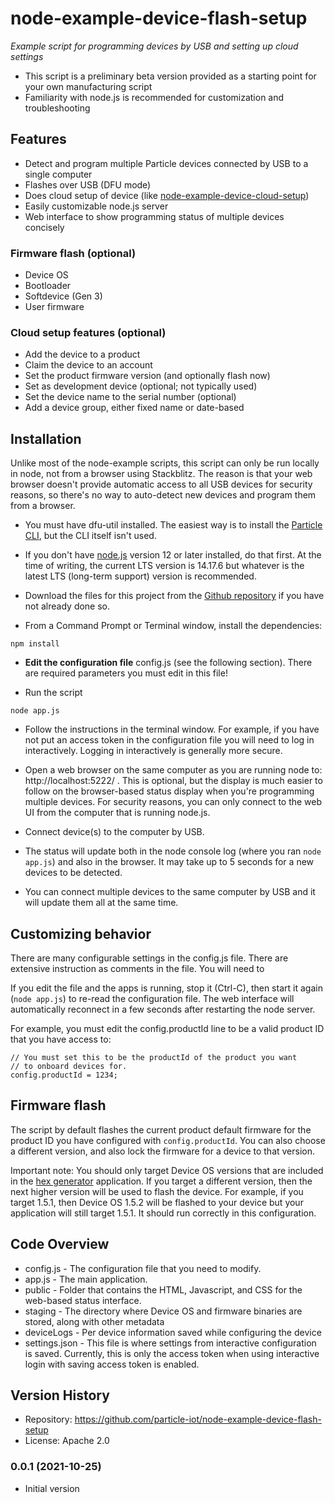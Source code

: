 # node-example-device-flash-setup

*Example script for programming devices by USB and setting up cloud settings*

- This script is a preliminary beta version provided as a starting point for your own manufacturing script
- Familiarity with node.js is recommended for customization and troubleshooting


## Features

- Detect and program multiple Particle devices connected by USB to a single computer
- Flashes over USB (DFU mode)
- Does cloud setup of device (like [node-example-device-cloud-setup](https://github.com/particle-iot/node-example-device-cloud-setup))
- Easily customizable node.js server
- Web interface to show programming status of multiple devices concisely

### Firmware flash (optional)

- Device OS
- Bootloader
- Softdevice (Gen 3)
- User firmware

### Cloud setup features (optional)

- Add the device to a product
- Claim the device to an account
- Set the product firmware version (and optionally flash now)
- Set as development device (optional; not typically used)
- Set the device name to the serial number (optional)
- Add a device group, either fixed name or date-based


## Installation

Unlike most of the node-example scripts, this script can only be run locally in node, not from a browser using Stackblitz. The reason is that your web browser doesn't provide automatic access to all USB devices for security reasons, so there's no way to auto-detect new devices and program them from a browser.

- You must have dfu-util installed. The easiest way is to install the [Particle CLI](https://docs.particle.io/cli/), but the CLI itself isn't used.

- If you don't have [node.js](https://nodejs.org/) version 12 or later installed, do that first. At the time of writing, the current LTS version is 14.17.6 but whatever is the latest LTS (long-term support) version is recommended.

- Download the files for this project from the [Github repository](https://github.com/particle-iot/node-example-device-flash-setup) if you have not already done so.

- From a Command Prompt or Terminal window, install the dependencies:

```
npm install
```

- **Edit the configuration file** config.js (see the following section). There are required parameters you must edit in this file!

- Run the script

```
node app.js
```

- Follow the instructions in the terminal window. For example, if you have not put an access token in the configuration file you will need to log in interactively. Logging in interactively is generally more secure.

- Open a web browser on the same computer as you are running node to: http://localhost:5222/ . This is optional, but the display is much easier to follow on the browser-based status display when you're programming multiple devices. For security reasons, you can only connect to the web UI from the computer that is running node.js.

- Connect device(s) to the computer by USB.

- The status will update both in the node console log (where you ran `node app.js`) and also in the browser. It may take up to 5 seconds for a new devices to be detected.

- You can connect multiple devices to the same computer by USB and it will update them all at the same time. 

## Customizing behavior

There are many configurable settings in the config.js file. There are extensive instruction as comments
in the file. You will need to 

If you edit the file and the apps is running, stop it (Ctrl-C), then start it again (`node app.js`) to re-read the configuration file. The web interface will automatically reconnect in a few seconds after restarting the node server.

For example, you must edit the config.productId line to be a valid product ID that you have access to:

```
// You must set this to be the productId of the product you want
// to onboard devices for.
config.productId = 1234;
```    

## Firmware flash

The script by default flashes the current product default firmware for the product ID you have configured with `config.productId`. You can also choose a different version, and also lock the firmware for a device to that version.

Important note: You should only target Device OS versions that are included in the [hex generator](https://docs.particle.io/tools/device-programming/hex-generator/) application. If you target a different version, then the next higher version will be used to flash the device. For example, if you target 1.5.1, then Device OS 1.5.2 will be flashed to your device but your application will still target 1.5.1. It should run correctly in this configuration.


## Code Overview

- config.js - The configuration file that you need to modify.
- app.js - The main application.
- public - Folder that contains the HTML, Javascript, and CSS for the web-based status interface.
- staging - The directory where Device OS and firmware binaries are stored, along with other metadata
- deviceLogs - Per device information saved while configuring the device
- settings.json - This file is where settings from interactive configuration is saved. Currently,
this is only the access token when using interactive login with saving access token is enabled.


## Version History

- Repository: https://github.com/particle-iot/node-example-device-flash-setup
- License: Apache 2.0


### 0.0.1 (2021-10-25)

- Initial version


